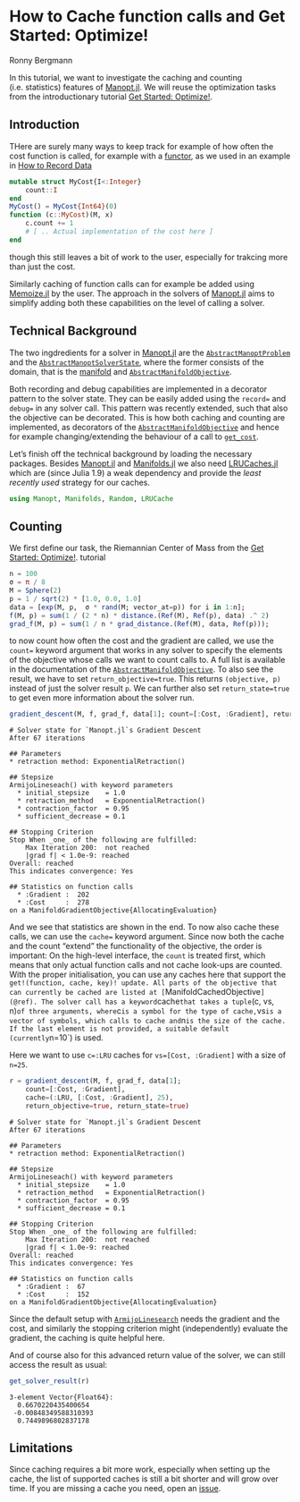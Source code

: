 # How to Cache function calls and Get Started: Optimize!
Ronny Bergmann

In this tutorial, we want to investigate the caching and counting (i.e. statistics) features
of [Manopt.jl](https://manoptjl.org). We will reuse the optimization tasks from the
introductionary tutorial [Get Started: Optimize!](https://manoptjl.org/stable/tutorials/Optimize!.html).

## Introduction

THere are surely many ways to keep track for example of how often the cost function is called,
for example with a [functor](https://docs.julialang.org/en/v1/manual/methods/#Function-like-objects), as we used in an example in [How to Record Data](https://manoptjl.org/stable/tutorials/HowtoRecord.html)

``` julia
mutable struct MyCost{I<:Integer}
    count::I
end
MyCost() = MyCost{Int64}(0)
function (c::MyCost)(M, x)
    c.count += 1
    # [ .. Actual implementation of the cost here ]
end
```

though this still leaves a bit of work to the user, especially for trakcing more than just the cost.

Similarly caching of function calls can for example be added using [Memoize.jl](https://github.com/JuliaCollections/Memoize.jl) by the user.
The approach in the solvers of [Manopt.jl](https://manoptjl.org) aims to simplify adding
both these capabilities on the level of calling a solver.

## Technical Background

The two ingdredients for a solver in [Manopt.jl](https://manoptjl.org)
are the [`AbstractManoptProblem`](@ref) and the [`AbstractManoptSolverState`](@ref), where the
former consists of the domain, that is the [manifold](https://juliamanifolds.github.io/ManifoldsBase.jl/stable/types.html#The-AbstractManifold) and [`AbstractManifoldObjective`](@ref).

Both recording and debug capabilities are implemented in a decorator pattern to the solver state.
They can be easily added using the `record=` and `debug=` in any solver call.
This pattern was recently extended, such that also the objective can be decorated.
This is how both caching and counting are implemented, as decorators of the [`AbstractManifoldObjective`](@ref)
and hence for example changing/extending the behaviour of a call to [`get_cost`](@ref).

Let’s finish off the technical background by loading the necessary packages.
Besides [Manopt.jl](https://manoptjl.org) and [Manifolds.jl](https://juliamanifolds.github.io/Manifolds.jl/latest/) we also need
[LRUCaches.jl](https://github.com/JuliaCollections/LRUCache.jl) which are (since Julia 1.9) a weak dependency and provide
the *least recently used* strategy for our caches.

``` julia
using Manopt, Manifolds, Random, LRUCache
```

## Counting

We first define our task, the Riemannian Center of Mass from the [Get Started: Optimize!](https://manoptjl.org/stable/tutorials/Optimize!.html). tutorial

``` julia
n = 100
σ = π / 8
M = Sphere(2)
p = 1 / sqrt(2) * [1.0, 0.0, 1.0]
data = [exp(M, p,  σ * rand(M; vector_at=p)) for i in 1:n];
f(M, p) = sum(1 / (2 * n) * distance.(Ref(M), Ref(p), data) .^ 2)
grad_f(M, p) = sum(1 / n * grad_distance.(Ref(M), data, Ref(p)));
```

to now count how often the cost and the gradient are called, we use the `count=` keyword
argument that works in any solver to specify the elements of the objective whose calls we
want to count calls to. A full list is available in the documentation of the
[`AbstractManifoldObjective`](@ref).
To also see the result, we have to set `return_objective=true`.
This returns `(objective, p)` instead of just the solver result `p`.
We can further also set `return_state=true` to get even more information about the solver run.

``` julia
gradient_descent(M, f, grad_f, data[1]; count=[:Cost, :Gradient], return_objective=true, return_state=true)
```

    # Solver state for `Manopt.jl`s Gradient Descent
    After 67 iterations

    ## Parameters
    * retraction method: ExponentialRetraction()

    ## Stepsize
    ArmijoLineseach() with keyword parameters
      * initial_stepsize    = 1.0
      * retraction_method   = ExponentialRetraction()
      * contraction_factor  = 0.95
      * sufficient_decrease = 0.1

    ## Stopping Criterion
    Stop When _one_ of the following are fulfilled:
        Max Iteration 200:  not reached
        |grad f| < 1.0e-9: reached
    Overall: reached
    This indicates convergence: Yes

    ## Statistics on function calls
      * :Gradient :  202
      * :Cost     :  278
    on a ManifoldGradientObjective{AllocatingEvaluation}

And we see that statistics are shown in the end. To now also cache these calls,
we can use the `cache=` keyword argument.
Since now both the cache and the count “extend” the functionality of the objective,
the order is important: On the high-level interface, the `count` is treated first, which
means that only actual function calls and not cache look-ups are counted.
With the proper initialisation, you can use any caches here that support the
`get!(function, cache, key)! update. All parts of the objective that can currently be cached are listed at [`ManifoldCachedObjective`](@ref). The solver call has a keyword`cache`that takes a tuple`(c, vs, n)`of three arguments, where`c`is a symbol for the type of cache,`vs`is a vector of symbols, which calls to cache and`n`is the size of the cache. If the last element is not provided, a suitable default (currently`n=10\`) is used.

Here we want to use `c=:LRU` caches for `vs=[Cost, :Gradient]` with a size of `n=25`.

``` julia
r = gradient_descent(M, f, grad_f, data[1];
    count=[:Cost, :Gradient],
    cache=(:LRU, [:Cost, :Gradient], 25),
    return_objective=true, return_state=true)
```

    # Solver state for `Manopt.jl`s Gradient Descent
    After 67 iterations

    ## Parameters
    * retraction method: ExponentialRetraction()

    ## Stepsize
    ArmijoLineseach() with keyword parameters
      * initial_stepsize    = 1.0
      * retraction_method   = ExponentialRetraction()
      * contraction_factor  = 0.95
      * sufficient_decrease = 0.1

    ## Stopping Criterion
    Stop When _one_ of the following are fulfilled:
        Max Iteration 200:  not reached
        |grad f| < 1.0e-9: reached
    Overall: reached
    This indicates convergence: Yes

    ## Statistics on function calls
      * :Gradient :  67
      * :Cost     :  152
    on a ManifoldGradientObjective{AllocatingEvaluation}

Since the default setup with [`ArmijoLinesearch`](@ref) needs the gradient and the
cost, and similarly the stopping criterion might (independently) evaluate the gradient,
the caching is quite helpful here.

And of course also for this advanced return value of the solver, we can still access the
result as usual:

``` julia
get_solver_result(r)
```

    3-element Vector{Float64}:
      0.6670220435400654
     -0.00848349588310393
      0.7449896802837178

## Limitations

Since caching requires a bit more work, especially when setting up the cache,
the list of supported caches is still a bit shorter and will grow over time.
If you are missing a cache you need, open an [issue](https://github.com/JuliaManifolds/Manopt.jl/issues).
